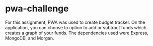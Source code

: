 # pwa-challenge

For this assignment, PWA was used to create budget tracker. On the application, you can choose to option to add or subtract funds which creates a graph of your funds. The dependencies used were Express, MongoDB, and Morgan.

